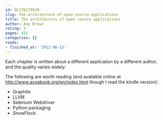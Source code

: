 ```yaml
---
id: OL27017981M
slug: the-architecture-of-open-source-applications
title: The architecture of open source applications
author: Amy Brown
rating: 3
pages: 432
categories: []
reads:
- finished_at: '2012-06-15'
---
```

Each chapter is written about a different application by a different author, and the quality varies widely.

The following are worth reading (and available online at <a target="_blank" rel="noopener nofollow" href="http://www.aosabook.org/en/index.html">http://www.aosabook.org/en/index.html</a> though I read the kindle version):
* Graphite
* LLVM
* Selenium Webdriver
* Python packaging
* SnowFlock
